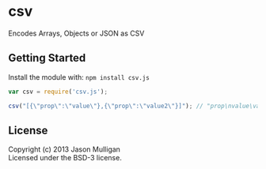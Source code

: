 # csv

Encodes Arrays, Objects or JSON as CSV

## Getting Started
Install the module with: `npm install csv.js`

```javascript
var csv = require('csv.js');

csv("[{\"prop\":\"value\"},{\"prop\":\"value2\"}]"); // "prop\nvalue\value2"
```

## License
Copyright (c) 2013 Jason Mulligan  
Licensed under the BSD-3 license.
